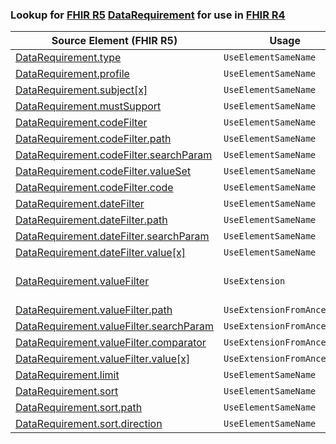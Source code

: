 ### Lookup for [FHIR R5](https://hl7.org/fhir/R5/) [DataRequirement](https://hl7.org/fhir/R5/DataRequirement.html) for use in [FHIR R4](https://hl7.org/fhir/R4/)

| Source Element (FHIR R5) | Usage | Target |
| -------------- | ----- | ------ |
| [DataRequirement.type](https://hl7.org/fhir/R5/DataRequirement.html#resource) | `UseElementSameName` | [DataRequirement.type](https://hl7.org/fhir/R4/DataRequirement.html#resource) |
| [DataRequirement.profile](https://hl7.org/fhir/R5/DataRequirement.html#resource) | `UseElementSameName` | [DataRequirement.profile](https://hl7.org/fhir/R4/DataRequirement.html#resource) |
| [DataRequirement.subject[x]](https://hl7.org/fhir/R5/DataRequirement.html#resource) | `UseElementSameName` | [DataRequirement.subject[x]](https://hl7.org/fhir/R4/DataRequirement.html#resource) |
| [DataRequirement.mustSupport](https://hl7.org/fhir/R5/DataRequirement.html#resource) | `UseElementSameName` | [DataRequirement.mustSupport](https://hl7.org/fhir/R4/DataRequirement.html#resource) |
| [DataRequirement.codeFilter](https://hl7.org/fhir/R5/DataRequirement.html#resource) | `UseElementSameName` | [DataRequirement.codeFilter](https://hl7.org/fhir/R4/DataRequirement.html#resource) |
| [DataRequirement.codeFilter.path](https://hl7.org/fhir/R5/DataRequirement.html#resource) | `UseElementSameName` | [DataRequirement.codeFilter.path](https://hl7.org/fhir/R4/DataRequirement.html#resource) |
| [DataRequirement.codeFilter.searchParam](https://hl7.org/fhir/R5/DataRequirement.html#resource) | `UseElementSameName` | [DataRequirement.codeFilter.searchParam](https://hl7.org/fhir/R4/DataRequirement.html#resource) |
| [DataRequirement.codeFilter.valueSet](https://hl7.org/fhir/R5/DataRequirement.html#resource) | `UseElementSameName` | [DataRequirement.codeFilter.valueSet](https://hl7.org/fhir/R4/DataRequirement.html#resource) |
| [DataRequirement.codeFilter.code](https://hl7.org/fhir/R5/DataRequirement.html#resource) | `UseElementSameName` | [DataRequirement.codeFilter.code](https://hl7.org/fhir/R4/DataRequirement.html#resource) |
| [DataRequirement.dateFilter](https://hl7.org/fhir/R5/DataRequirement.html#resource) | `UseElementSameName` | [DataRequirement.dateFilter](https://hl7.org/fhir/R4/DataRequirement.html#resource) |
| [DataRequirement.dateFilter.path](https://hl7.org/fhir/R5/DataRequirement.html#resource) | `UseElementSameName` | [DataRequirement.dateFilter.path](https://hl7.org/fhir/R4/DataRequirement.html#resource) |
| [DataRequirement.dateFilter.searchParam](https://hl7.org/fhir/R5/DataRequirement.html#resource) | `UseElementSameName` | [DataRequirement.dateFilter.searchParam](https://hl7.org/fhir/R4/DataRequirement.html#resource) |
| [DataRequirement.dateFilter.value[x]](https://hl7.org/fhir/R5/DataRequirement.html#resource) | `UseElementSameName` | [DataRequirement.dateFilter.value[x]](https://hl7.org/fhir/R4/DataRequirement.html#resource) |
| [DataRequirement.valueFilter](https://hl7.org/fhir/R5/DataRequirement.html#resource) | `UseExtension` | [http://hl7.org/fhir/5.0/StructureDefinition/extension-DataRequirement.valueFilter](StructureDefinition-ext-R5-DataRequirement.valueFilter.html) |
| [DataRequirement.valueFilter.path](https://hl7.org/fhir/R5/DataRequirement.html#resource) | `UseExtensionFromAncestor` | - |
| [DataRequirement.valueFilter.searchParam](https://hl7.org/fhir/R5/DataRequirement.html#resource) | `UseExtensionFromAncestor` | - |
| [DataRequirement.valueFilter.comparator](https://hl7.org/fhir/R5/DataRequirement.html#resource) | `UseExtensionFromAncestor` | - |
| [DataRequirement.valueFilter.value[x]](https://hl7.org/fhir/R5/DataRequirement.html#resource) | `UseExtensionFromAncestor` | - |
| [DataRequirement.limit](https://hl7.org/fhir/R5/DataRequirement.html#resource) | `UseElementSameName` | [DataRequirement.limit](https://hl7.org/fhir/R4/DataRequirement.html#resource) |
| [DataRequirement.sort](https://hl7.org/fhir/R5/DataRequirement.html#resource) | `UseElementSameName` | [DataRequirement.sort](https://hl7.org/fhir/R4/DataRequirement.html#resource) |
| [DataRequirement.sort.path](https://hl7.org/fhir/R5/DataRequirement.html#resource) | `UseElementSameName` | [DataRequirement.sort.path](https://hl7.org/fhir/R4/DataRequirement.html#resource) |
| [DataRequirement.sort.direction](https://hl7.org/fhir/R5/DataRequirement.html#resource) | `UseElementSameName` | [DataRequirement.sort.direction](https://hl7.org/fhir/R4/DataRequirement.html#resource) |
